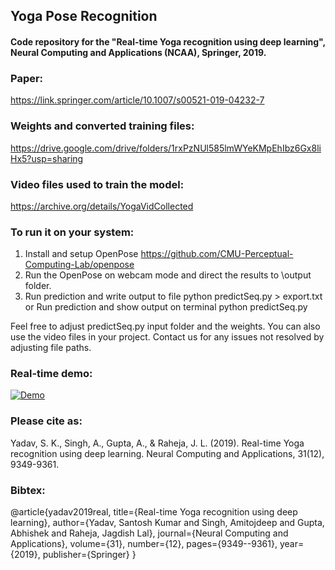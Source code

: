 ## Yoga Pose Recognition
#### Code repository for the "Real-time Yoga recognition using deep learning", Neural Computing and Applications (NCAA), Springer, 2019.

### Paper:
   https://link.springer.com/article/10.1007/s00521-019-04232-7

### Weights and converted training files:
   https://drive.google.com/drive/folders/1rxPzNUl585lmWYeKMpEhIbz6Gx8liHx5?usp=sharing

### Video files used to train the model:
   https://archive.org/details/YogaVidCollected

### To run it on your system:

1. Install and setup OpenPose https://github.com/CMU-Perceptual-Computing-Lab/openpose
2. Run the OpenPose on webcam mode and direct the results to \output folder.
3. Run prediction and write output to file python predictSeq.py > export.txt
   or Run prediction and show output on terminal python predictSeq.py

Feel free to adjust predictSeq.py input folder and the weights. You can also use the video files in your project. 
Contact us for any issues not resolved by adjusting file paths.

### Real-time demo:

[![Demo](https://img.youtube.com/vi/C_629XEmd1Q/maxresdefault.jpg)](https://youtu.be/C_629XEmd1Q)

### Please cite as:

Yadav, S. K., Singh, A., Gupta, A., & Raheja, J. L. (2019). Real-time Yoga recognition using deep learning. Neural Computing and Applications, 31(12), 9349-9361.

### Bibtex:

@article{yadav2019real,
  title={Real-time Yoga recognition using deep learning},
  author={Yadav, Santosh Kumar and Singh, Amitojdeep and Gupta, Abhishek and Raheja, Jagdish Lal},
  journal={Neural Computing and Applications},
  volume={31},
  number={12},
  pages={9349--9361},
  year={2019},
  publisher={Springer}
}
